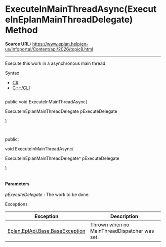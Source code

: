 # ExecuteInMainThreadAsync(ExecuteInEplanMainThreadDelegate) Method

**Source URL:** https://www.eplan.help/en-us/Infoportal/Content/api/2026/topic8.html

---

Execute this work in a asynchronous main thread.

Syntax

- [C#](#i-syntax-CS)
- [C++/CLI](#i-syntax-CPP2005)

```
```
public void ExecuteInMainThreadAsync( 

   ExecuteInEplanMainThreadDelegate pExecuteDelegate

)
```
```

```
```
public:

void ExecuteInMainThreadAsync( 

   ExecuteInEplanMainThreadDelegate^ pExecuteDelegate

)
```
```

#### Parameters

*pExecuteDelegate*
:   The work to be done.

Exceptions

| Exception | Description |
| --- | --- |
| [Eplan.EplApi.Base.BaseException](Eplan.EplApi.Baseu~Eplan.EplApi.Base.BaseException.html) | Thrown when no MainThreadDispatcher was set. |
